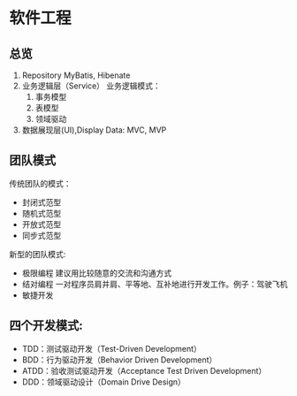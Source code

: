# 软件工程
## 总览
1. Repository
    MyBatis, Hibenate
2. 业务逻辑层（Service）
    业务逻辑模式：
    1. 事务模型
    2. 表模型
    3. 领域驱动
3. 数据展现层(UI),Display Data: MVC, MVP

## 团队模式
传统团队的模式：
- 封闭式范型
- 随机式范型
- 开放式范型
- 同步式范型

新型的团队模式:
- 极限编程
    建议用比较随意的交流和沟通方式
- 结对编程
    一对程序员肩并肩、平等地、互补地进行开发工作。例子：驾驶飞机
- 敏捷开发

## 四个开发模式:
- TDD：测试驱动开发（Test-Driven Development）
- BDD：行为驱动开发（Behavior Driven Development）
- ATDD：验收测试驱动开发（Acceptance Test Driven Development）
- DDD：领域驱动设计（Domain Drive Design）
